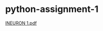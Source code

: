 # python-assignment-1
[INEURON 1.pdf](https://github.com/Nithin0201/python-assignment-1/files/8638847/INEURON.1.pdf)
